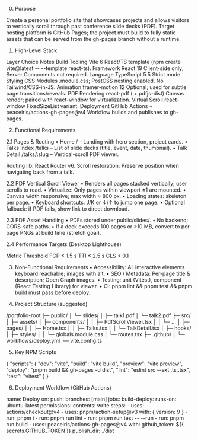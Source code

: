 0. Purpose

Create a personal portfolio site that showcases projects and allows visitors to vertically scroll through past conference slide decks (PDF).
Target hosting platform is GitHub Pages; the project must build to fully static assets that can be served from the gh-pages branch without a runtime.

1. High-Level Stack

Layer	Choice	Notes
Build Tooling	Vite 6	React/TS template (npm create vite@latest <name> -- --template react-ts).
Framework	React 19	Client-side only; Server Components not required.
Language	TypeScript 5.5	Strict mode.
Styling	CSS Modules	.module.css; PostCSS nesting enabled. No Tailwind/CSS-in-JS.
Animation	framer-motion 12	Optional; used for subtle page transitions/reveals.
PDF Rendering	react-pdf ( + pdfjs-dist)	Canvas render; paired with react-window for virtualization.
Virtual Scroll	react-window	FixedSizeList variant.
Deployment	GitHub Actions + peaceiris/actions-gh-pages@v4	Workflow builds and publishes to gh-pages.

2. Functional Requirements

2.1 Pages & Routing
	•	Home / – Landing with hero section, project cards.
	•	Talks Index /talks – List of slide decks (title, event, date, thumbnail).
	•	Talk Detail /talks/:slug – Vertical-scroll PDF viewer.

Routing lib: React Router v6.
Scroll restoration: Preserve position when navigating back from a talk.

2.2 PDF Vertical Scroll Viewer
	•	Renders all pages stacked vertically; user scrolls to read.
	•	Virtualize: Only pages within viewport ±1 are mounted.
	•	Canvas width responsive; max width ≈ 800 px.
	•	Loading states: skeleton per page.
	•	Keyboard shortcuts: J/K or ↓/↑ to jump one page.
	•	Optional fallback: if PDF fails, show link to direct download.

2.3 PDF Asset Handling
	•	PDFs stored under public/slides/.
	•	No backend; CORS-safe paths.
	•	If a deck exceeds 100 pages or >10 MB, convert to per-page PNGs at build time (stretch goal).

2.4 Performance Targets (Desktop Lighthouse)

Metric	Threshold
FCP	≤ 1.5 s
TTI	≤ 2.5 s
CLS	< 0.1

3. Non-Functional Requirements
	•	Accessibility: All interactive elements keyboard reachable; images with alt.
	•	SEO / Metadata: Per-page title & description; Open Graph images.
	•	Testing: unit (Vitest), component (React Testing Library) for viewer.
	•	CI: pnpm lint && pnpm test && pnpm build must pass before deploy.

4. Project Structure (suggested)

/portfolio-root
├─ public/
│  └─ slides/
│     ├─ talk1.pdf
│     └─ talk2.pdf
├─ src/
│  ├─ assets/
│  ├─ components/
│  │  ├─ PdfScrollViewer.tsx
│  │  └─ ...
│  ├─ pages/
│  │  ├─ Home.tsx
│  │  ├─ Talks.tsx
│  │  └─ TalkDetail.tsx
│  ├─ hooks/
│  ├─ styles/
│  │  └─ globals.module.css
│  └─ routes.tsx
├─ .github/
│  └─ workflows/deploy.yml
└─ vite.config.ts

5. Key NPM Scripts

{
  "scripts": {
    "dev": "vite",
    "build": "vite build",
    "preview": "vite preview",
    "deploy": "pnpm build && gh-pages -d dist",
    "lint": "eslint src --ext .ts,.tsx",
    "test": "vitest"
  }
}

6. Deployment Workflow (GitHub Actions)

name: Deploy
on:
  push:
    branches: [main]
jobs:
  build-deploy:
    runs-on: ubuntu-latest
    permissions:
      contents: write
    steps:
      - uses: actions/checkout@v4
      - uses: pnpm/action-setup@v3
        with: { version: 9 }
      - run: pnpm i
      - run: pnpm run lint
      - run: pnpm run test -- --run
      - run: pnpm run build
      - uses: peaceiris/actions-gh-pages@v4
        with:
          github_token: ${{ secrets.GITHUB_TOKEN }}
          publish_dir: ./dist
